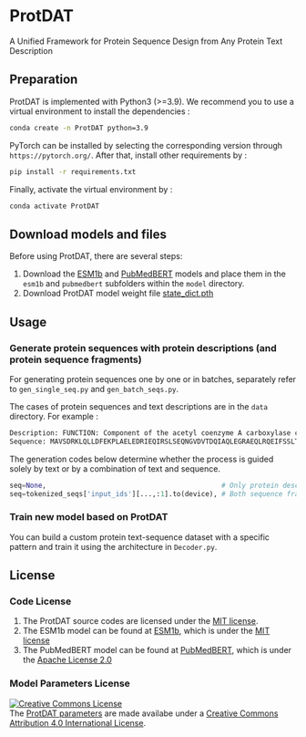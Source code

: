 # ProtDAT
A Unified Framework for Protein Sequence Design from Any Protein Text Description


## Preparation
ProtDAT is implemented with Python3 (>=3.9). We recommend you to use a virtual environment to install the dependencies :
``` bash
conda create -n ProtDAT python=3.9
```
PyTorch can be installed by selecting the corresponding version through ```https://pytorch.org/```. 
After that, install other requirements by :
```bash
pip install -r requirements.txt
```
Finally, activate the virtual environment by :
```bash
conda activate ProtDAT
```

## Download models and files
Before using ProtDAT, there are several steps:

1. Download the [ESM1b](https://huggingface.co/facebook/esm1b_t33_650M_UR50S) and [PubMedBERT](https://huggingface.co/NeuML/pubmedbert-base-embeddings) models and place them in the ```esm1b``` and ```pubmedbert``` subfolders within the ```model``` directory.
2. Download ProtDAT model weight file [state_dict.pth](https://zenodo.org/records/14264096)


## Usage
### Generate protein sequences with protein descriptions (and protein sequence fragments)
For generating protein sequences one by one or in batches, separately refer to ```gen_single_seq.py``` and ```gen_batch_seqs.py```.

The cases of protein sequences and text descriptions are in the ```data``` directory. For example :
```bash
Description: FUNCTION: Component of the acetyl coenzyme A carboxylase complex. SUBCELLULAR LOCATION: Cytoplasm. SIMILARITY: Belongs to the AccA family.
Sequence: MAVSDRKLQLLDFEKPLAELEDRIEQIRSLSEQNGVDVTDQIAQLEGRAEQLRQEIFSSLTPMQELQLARHPRRPSTLDYIHAISDEWMELHGDRRGYDDPAIVGGVGRIGGQPVLMLGHQKGRDTKDNVARNFGMPFPSGYRKAMRL...
```
The generation codes below determine whether the process is guided solely by text or by a combination of text and sequence.
```python
seq=None,                                           # Only protein descriptions guide the generation process
seq=tokenized_seqs['input_ids'][...,:1].to(device), # Both sequence fragments and descriptions guide the generation process
```
### Train new model based on ProtDAT
You can build a custom protein text-sequence dataset with a specific pattern and train it using the architecture in ```Decoder.py```.


## License <a name="license"></a>
### Code License
1. The ProtDAT source codes are licensed under the [MIT license](https://github.com/GXY0116/ProtDAT/blob/main/LICENSE).
2. The ESM1b model can be found at [ESM1b](https://github.com/facebookresearch/esm), which is under the [MIT license](https://github.com/facebookresearch/esm/blob/main/LICENSE)
3. The PubMedBERT model can be found at [PubMedBERT](https://huggingface.co/NeuML/pubmedbert-base-embeddings/tree/main), which is under the [Apache License 2.0](https://choosealicense.com/licenses/apache-2.0/)

### Model Parameters License
<a rel="license" href="http://creativecommons.org/licenses/by/4.0/"><img alt="Creative Commons License" style="border-width:0" src="https://i.creativecommons.org/l/by/4.0/80x15.png" /></a><br />
The [ProtDAT parameters](https://zenodo.org/records/14264096) are made availabe under a <a rel="license" href="http://creativecommons.org/licenses/by/4.0/">Creative Commons Attribution 4.0 International License</a>.

